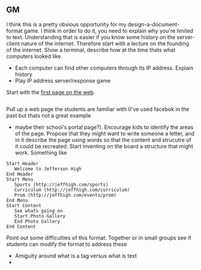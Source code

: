 ## GM 

I think this is a pretty obvious opportunity for my design-a-document-format game. I think in order to do it, you need to explain why you're limited to text. Understanding that is easier if you know some history on the server-client nature of the internet. Therefore start with a lecture on the founding of the internet. Show a terminal, describe how at the time thats what computers looked like. 

* Each computer can find other computers through its IP address. Explain history
* Play IP address server/response game

Start with the [first page on the web](http://info.cern.ch/hypertext/WWW/TheProject.html). 

```
```

Pull up a web page the students are familiar with (I've used facebok in the past but thats not a great example 
- maybe their school's portal page?). Encourage kids to identify the areas of the page. Propose that they might want to write
someone a letter, and in it describe the page using words so that the content and strucutre of it could be recreated. Start
inventing on the board a structure that might work. Something like

```
Start Header
   Welcome to Jefferson High
End Header
Start Menu
   Sports (http://jeffhigh.com/sports)
   Curriculum (http://jeffhigh.com/curriculum)
   Prom (http://jeffhigh.com/events/prom)
End Menu
Start Content 
   See whats going on
   Start Photo Gallery
   End Photo Gallery
End Content
```

Point out some difficulties of this format. Together or in small groups see if students can modify the format to address these
* Amiguity around what is a tag versus what is text
* 
